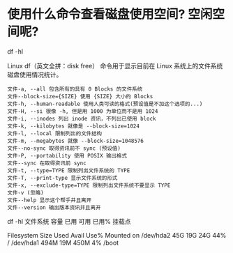 # 使用什么命令查看磁盘使用空间? 空闲空间呢?

df -hl

Linux df（英文全拼：disk free） 命令用于显示目前在 Linux 系统上的文件系统磁盘使用情况统计。

```
文件-a, --all 包含所有的具有 0 Blocks 的文件系统
文件--block-size={SIZE} 使用 {SIZE} 大小的 Blocks
文件-h, --human-readable 使用人类可读的格式(预设值是不加这个选项的...)
文件-H, --si 很像 -h, 但是用 1000 为单位而不是用 1024
文件-i, --inodes 列出 inode 资讯，不列出已使用 block
文件-k, --kilobytes 就像是 --block-size=1024
文件-l, --local 限制列出的文件结构
文件-m, --megabytes 就像 --block-size=1048576
文件--no-sync 取得资讯前不 sync (预设值)
文件-P, --portability 使用 POSIX 输出格式
文件--sync 在取得资讯前 sync
文件-t, --type=TYPE 限制列出文件系统的 TYPE
文件-T, --print-type 显示文件系统的形式
文件-x, --exclude-type=TYPE 限制列出文件系统不要显示 TYPE
文件-v (忽略)
文件--help 显示这个帮手并且离开
文件--version 输出版本资讯并且离开
```

df -hl
 文件系统 容量 已用 可用 已用% 挂载点 

 Filesystem Size Used Avail Use% Mounted on /dev/hda2 45G 19G 24G 44% /
 /dev/hda1 494M 19M 450M 4% /boot